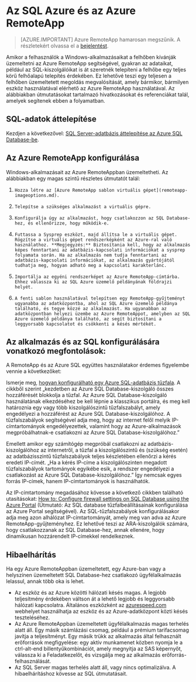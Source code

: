 <properties
   pageTitle="Az SQL Azure és az Azure RemoteApp | Microsoft Azure"
   description="Ismerje meg, hogyan használható együtt az SQL Azure és az Azure RemoteApp."
   services="remoteapp"
   documentationCenter=""
   authors="ericorman"
   manager="mbaldwin"
   editor=""/>

<tags
   ms.service="remoteapp"
   ms.devlang="na"
   ms.topic="hero-article"
   ms.tgt_pltfrm="na"
   ms.workload="compute"
   ms.date="08/15/2016"
   ms.author="elizapo"/>

# Az SQL Azure és az Azure RemoteApp

> [AZURE.IMPORTANT]
> Azure RemoteApp hamarosan megszűnik. A részletekért olvassa el a [bejelentést](https://go.microsoft.com/fwlink/?linkid=821148).

Amikor a felhasználók a Windows-alkalmazásaikat a felhőben kívánják üzemeltetni az Azure RemoteApp segítségével, gyakran az adataikat, például az SQL-kiszolgálóikat is át szeretnék telepíteni a felhőbe egy teljes körű felhőalapú telepítés érdekében. Ez lehetővé teszi egy teljesen a felhőben üzemeltetett megoldás megvalósítását, amely bármikor, bármilyen eszköz használatával elérhető az Azure RemoteApp használatával. Az alábbiakban útmutatásokat tartalmazó hivatkozásokat és referenciákat talál, amelyek segítenek ebben a folyamatban.  

## SQL-adatok áttelepítése

Kezdjen a következővel: [SQL Server-adatbázis áttelepítése az Azure SQL Database-be](../sql-database/sql-database-cloud-migrate.md). 

## Az Azure RemoteApp konfigurálása
Windows-alkalmazásait az Azure RemoteAppban üzemeltetheti. Az alábbiakban egy magas szintű részletes útmutatót talál:

1.     Hozza létre az [Azure RemoteApp sablon virtuális gépet](remoteapp-imageoptions.md). 
2.     Telepítse a szükséges alkalmazást a virtuális gépre.
3.     Konfigurálja úgy az alkalmazást, hogy csatlakozzon az SQL Database-hez, és ellenőrizze, hogy működik-e.
4.     Futtassa a Sysprep eszközt, majd állítsa le a virtuális gépet. Rögzítse a virtuális gépet rendszerképként az Azure-ral való használathoz. **Megjegyzés:** Biztosítania kell, hogy az alkalmazás képes fenntartani az adatbázis-kapcsolati információkat a sysprep folyamata során. Ha az alkalmazás nem tudja fenntartani az adatbázis-kapcsolati információkat, az alkalmazás gyártójától tudhatja meg, hogyan adható meg a kapcsolati karakterlánc.
5.     Importálja az egyéni rendszerképet az Azure RemoteApp-címtárba. Ehhez válassza ki az SQL Azure üzemelő példányának földrajzi helyét. 
6.     A fenti sablon használatával telepítsen egy RemoteApp-gyűjteményt ugyanabba az adatközpontba, ahol az SQL Azure üzemelő példánya található, és tegye közzé az alkalmazást. Ha ugyanabban az adatközpontban helyezi üzembe az Azure RemoteAppot, amelyben az SQL Azure üzemelő példánya található, az segít biztosítani a leggyorsabb kapcsolatot és csökkenti a késés mértékét. 

## Az alkalmazás és az SQL konfigurálására vonatkozó megfontolások:
A RemoteApp és az Azure SQL együttes használatakor érdemes figyelembe vennie a következőket:

Ismerje meg, [hogyan konfigurálható egy Azure SQL-adatbázis tűzfala](../sql-database/sql-database-firewall-configure.md). A cikkből szerint „kezdetben az Azure SQL Database-kiszolgáló összes hozzáférését blokkolja a tűzfal. Az Azure SQL Database-kiszolgáló használatának elkezdéséhez be kell lépnie a klasszikus portálra, és meg kell határoznia egy vagy több kiszolgálószintű tűzfalszabályt, amely engedélyezi a hozzáférést az Azure SQL Database-kiszolgálóhoz. A tűzfalszabályok segítségével adja meg, hogy az internet felől melyik IP-címtartományok engedélyezettek, valamint hogy az Azure-alkalmazások megpróbálhatnak-e csatlakozni az Azure SQL Database-kiszolgálóhoz.”

Emellett amikor egy számítógép megpróbál csatlakozni az adatbázis-kiszolgálóhoz az internetről, a tűzfal a kiszolgálószintű és (szükség esetén) az adatbázisszintű tűzfalszabályok teljes készletében ellenőrzi a kérés eredeti IP-címét. „Ha a kérés IP-címe a kiszolgálószinten megadott tűzfalszabályok tartományok egyikébe esik, a rendszer engedélyezi a csatlakozást az Azure SQL Database-kiszolgálóhoz.” Így nemcsak egyes forrás IP-címek, hanem IP-címtartományok is használhatók.

Az IP-címtartomány megadásához kövesse a következő cikkben található utasításokat: [How to: Configure firewall settings on SQL Database using the Azure Portal](../sql-database/sql-database-configure-firewall-settings.md) (Útmutató: Az SQL database tűzfalbeállításainak konfigurálása az Azure Portal segítségével). Az SQL-tűzfalszabályok konfigurálásakor adja meg azon alhálózat IP-címtartományát, amely meg van adva az Azure RemoteApp-gyűjteményhez. Ez lehetővé teszi az ARA-kiszolgálók számára, hogy csatlakozzanak az SQL Database-hez, annak ellenére, hogy dinamikusan hozzárendelt IP-címekkel rendelkeznek.

## Hibaelhárítás
Ha egy Azure RemoteAppban üzemeltetett, egy Azure-ban vagy a helyszínen üzemeltetett SQL Database-hez csatlakozó ügyfélalkalmazás lelassul, annak több oka is lehet.  

- Az eszköz és az Azure közötti hálózati késés magas. A legjobb teljesítmény érdekében váltson át a lehető legjobb és leggyorsabb hálózati kapcsolatra. Általános eszközként az [azurespeed.com](http://azurespeed.com/) webhelyet használhatja az eszköz és az Azure-adatközpont közti késés teszteléséhez.  
- Az Azure RemoteAppban üzemeltetett ügyfélalkalmazás magas terhelés alatt áll. Egy másik számlázási csomag, például a prémium tarifacsomag javítja a teljesítményt. Egy másik trükk az alkalmazás által felhasznált erőforrások megfigyelése: egy aktív munkamenet közben nyomja le a ctrl-alt-end billentyűkombinációt, amely megnyitja az SAS képernyőt, válassza ki a Feladatkezelőt, és vizsgálja meg az alkalmazás erőforrás-felhasználását.
- Az SQL Server magas terhelés alatt áll, vagy nincs optimalizálva. A hibaelhárításhoz kövesse az SQL útmutatásait. 




<!--HONumber=sep16_HO1-->


